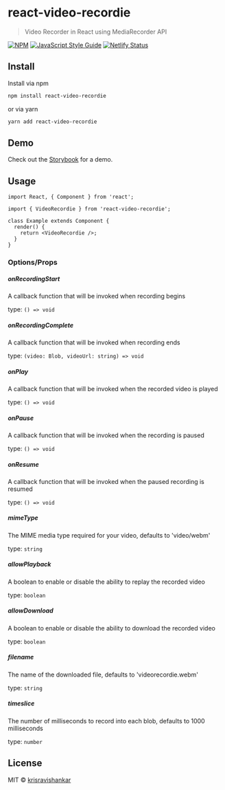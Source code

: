 # react-video-recordie

> Video Recorder in React using MediaRecorder API

[![NPM](https://img.shields.io/npm/v/react-video-recordie.svg)](https://www.npmjs.com/package/react-video-recordie) [![JavaScript Style Guide](https://img.shields.io/badge/code_style-standard-brightgreen.svg)](https://standardjs.com) [![Netlify Status](https://api.netlify.com/api/v1/badges/6ab428ac-c45a-4938-974a-6f8b9a3f9af4/deploy-status)](https://app.netlify.com/sites/react-video-recordie/deploys)

## Install

Install via npm

```bash
npm install react-video-recordie
```

or via yarn

```bash
yarn add react-video-recordie
```

## Demo

Check out the [Storybook](https://react-video-recordie.netlify.app) for a demo.

## Usage

```tsx
import React, { Component } from 'react';

import { VideoRecordie } from 'react-video-recordie';

class Example extends Component {
  render() {
    return <VideoRecordie />;
  }
}
```

### Options/Props

##### onRecordingStart

A callback function that will be invoked when recording begins

type: `() => void`

##### onRecordingComplete

A callback function that will be invoked when recording ends

type: `(video: Blob, videoUrl: string) => void`

##### onPlay

A callback function that will be invoked when the recorded video is played

type: `() => void`

##### onPause

A callback function that will be invoked when the recording is paused

type: `() => void`

##### onResume

A callback function that will be invoked when the paused recording is resumed

type: `() => void`

##### mimeType

The MIME media type required for your video, defaults to 'video/webm'

type: `string`

##### allowPlayback

A boolean to enable or disable the ability to replay the recorded video

type: `boolean`

##### allowDownload

A boolean to enable or disable the ability to download the recorded video

type: `boolean`

##### filename

The name of the downloaded file, defaults to 'videorecordie.webm'

type: `string`

##### timeslice

The number of milliseconds to record into each blob, defaults to 1000 milliseconds

type: `number`

## License

MIT © [krisravishankar](https://github.com/krisravishankar)
